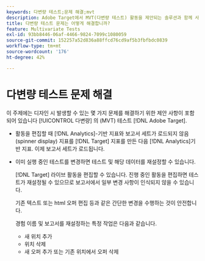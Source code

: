 ```yaml
---
keywords: 다변량 테스트;문제 해결;mvt
description: Adobe Target에서 MVT(다변량 테스트) 활동을 제안되는 솔루션과 함께 사용하여 발생할 수 있는 잠재적인 어려움에 대해 탐색합니다.
title: 다변량 테스트 문제는 어떻게 해결합니까?
feature: Multivariate Tests
exl-id: 93bb8446-06af-4466-9824-7099c1080059
source-git-commit: 152257a52d836a88ffcd76cd9af5b3fbfbdc0839
workflow-type: tm+mt
source-wordcount: '176'
ht-degree: 42%

---
```


# 다변량 테스트 문제 해결

이 주제에는 디자인 시 발생할 수 있는 몇 가지 문제를 해결하기 위한 제안 사항이 포함되어 있습니다 [!UICONTROL 다변량] 의 (MVT) 테스트 [!DNL Adobe Target].

* 활동을 편집할 때 [!DNL Analytics]-기반 지표와 보고서 세트가 로드되지 않음(spinner display) 지표를 [!DNL Target] 지표를 만든 다음 [!DNL Analytics]기반 지표. 이제 보고서 세트가 로드됩니다.
* 이미 실행 중인 테스트를 변경하면 테스트 및 해당 데이터를 재설정할 수 있습니다.

   [!DNL Target] 라이브 활동을 편집할 수 있습니다. 진행 중인 활동을 편집하면 테스트가 재설정될 수 있으므로 보고서에서 일부 변경 사항이 인식되지 않을 수 있습니다.

   기존 텍스트 또는 html 오퍼 편집 등과 같은 간단한 변경을 수행하는 것이 안전합니다.

   경험 이름 및 보고서를 재설정하는 특정 작업은 다음과 같습니다.

   * 새 위치 추가
   * 위치 삭제
   * 새 오퍼 추가 또는 기존 위치에서 오퍼 삭제

